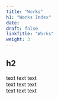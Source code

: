 ```yaml
---
title: "Works"
h1: "Works Index"
date: 
draft: false
linkTitle: "Works"
weight: 3
---
```


## h2
text text text  
text text text  
text text text  
